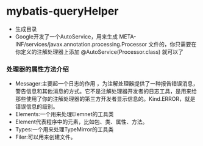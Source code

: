 # mybatis-queryHelper
- 生成目录
- Google开发了一个AutoService，用来生成 META-INF/services/javax.annotation.processing.Processor 文件的，你只需要在你定义的注解处理器上添加 @AutoService(Processor.class) 就可以了

### 处理器的属性方法介绍
- Messager:主要起一个日志的作用 ，为注解处理器提供了一种报告错误消息，警告信息和其他消息的方式。它不是注解处理器开发者的日志工具，是用来给那些使用了你的注解处理器的第三方开发者显示信息的。Kind.ERROR，就是错误信息的级别。
- Elements:一个用来处理Elemnet的工具类
- Element代表程序中的元素，比如包、类、属性、方法。
- Types:一个用来处理TypeMirror的工具类
- Filer:可以用来创建文件。